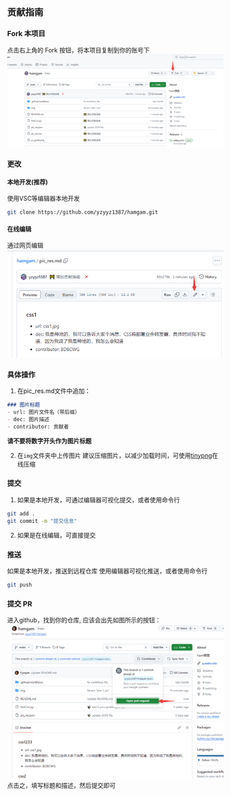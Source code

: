 ## 贡献指南
### Fork 本项目
点击右上角的 Fork 按钮，将本项目复制到你的账号下
![fork.png](doc/fork.png)
### 更改
#### 本地开发(推荐)
使用VSC等编辑器本地开发
```bash
git clone https://github.com/yzyyz1387/hamgam.git
```
#### 在线编辑
通过网页编辑
![edit.png](doc/edit.png)

### 具体操作
1. 在pic_res.md文件中追加：
```markdown
### 图片标题
- url: 图片文件名（带后缀）
- dec: 图片描述
- contributor: 贡献者
```

**请不要将数字开头作为图片标题**

2. 在`img`文件夹中上传图片
   建议压缩图片，以减少加载时间，可使用[tinypng](https://tinypng.com/)在线压缩

### 提交
1. 如果是本地开发，可通过编辑器可视化提交，或者使用命令行
```bash
git add .
git commit -m "提交信息"
```
2. 如果是在线编辑，可直接提交

### 推送
如果是本地开发，推送到远程仓库
使用编辑器可视化推送，或者使用命令行
```bash
git push
```

### 提交 PR
进入github，找到你的仓库, 应该会出先如图所示的按钮：
![pr_guide.png](doc/pr_guide.png)
点击之，填写标题和描述，然后提交即可